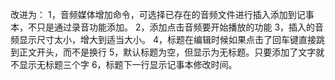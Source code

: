 改进为：
1，音频媒体增加命令，可选择已存在的音频文件进行插入添加到记事本，不只是通过录音功能添加。
2，添加点击音频要开始播放的功能
3，插入的音频显示尺寸太小，增大到适当大小。
4，标题在编辑时候如果点击了回车键直接跳到正文开头，而不是换行
5，默认标题为空，但显示为无标题。只要添加了文字就不显示无标题三个字
6，标题下一行显示记事本修改时间。
